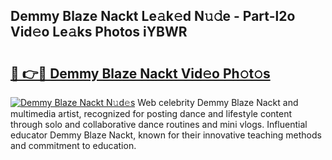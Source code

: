 ## Demmy Blaze Nackt Le𝚊k𝚎d N𝚞𝚍e - Part-l2o Vid𝚎o Le𝚊ks Photos iYBWR

# <h2><a href="http://fb9q43c.evod.top/?m=Demmy+Blaze+Nackt">🔗 👉🔴 Demmy Blaze Nackt Vid𝚎o Ph𝚘t𝚘s</a></h2>

[![Demmy Blaze Nackt N𝚞d𝚎s](https://i.imgur.com/8V9OHl7.gif)](http://fb9q43c.evod.top/?m=Demmy+Blaze+Nackt)
Web celebrity Demmy Blaze Nackt and multimedia artist, recognized for posting dance and lifestyle content through solo and collaborative dance routines and mini vlogs. Influential educator Demmy Blaze Nackt, known for their innovative teaching methods and commitment to education. 
